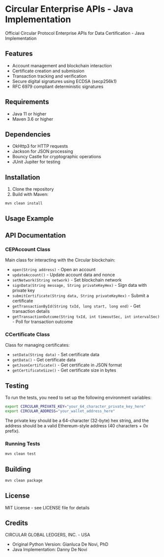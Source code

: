 # Circular Enterprise APIs - Java Implementation

Official Circular Protocol Enterprise APIs for Data Certification - Java Implementation

## Features

- Account management and blockchain interaction
- Certificate creation and submission
- Transaction tracking and verification
- Secure digital signatures using ECDSA (secp256k1)
- RFC 6979 compliant deterministic signatures

## Requirements

- Java 11 or higher
- Maven 3.6 or higher

## Dependencies

- OkHttp3 for HTTP requests
- Jackson for JSON processing
- Bouncy Castle for cryptographic operations
- JUnit Jupiter for testing

## Installation

1. Clone the repository
2. Build with Maven:
```bash
mvn clean install
```

## Usage Example



## API Documentation

### CEPAccount Class

Main class for interacting with the Circular blockchain:

- `open(String address)` - Open an account
- `updateAccount()` - Update account data and nonce
- `setNetwork(String network)` - Set blockchain network
- `signData(String message, String privateKeyHex)` - Sign data with private key
- `submitCertificate(String data, String privateKeyHex)` - Submit a certificate
- `getTransactionById(String txId, long start, long end)` - Get transaction details
- `getTransactionOutcome(String txId, int timeoutSec, int intervalSec)` - Poll for transaction outcome

### CCertificate Class

Class for managing certificates:

- `setData(String data)` - Set certificate data
- `getData()` - Get certificate data
- `getJsonCertificate()` - Get certificate in JSON format
- `getCertificateSize()` - Get certificate size in bytes

## Testing

To run the tests, you need to set up the following environment variables:

```bash
export CIRCULAR_PRIVATE_KEY="your_64_character_private_key_here"
export CIRCULAR_ADDRESS="your_wallet_address_here"
```

The private key should be a 64-character (32-byte) hex string, and the address should be a valid Ethereum-style address (40 characters + 0x prefix).

### Running Tests

```bash
mvn clean test
```

## Building

```bash
mvn clean package
```

## License

MIT License - see LICENSE file for details

## Credits

CIRCULAR GLOBAL LEDGERS, INC. - USA

- Original Python Version: Gianluca De Novi, PhD
- Java Implementation: Danny De Novi 
